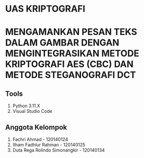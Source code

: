 # UAS KRIPTOGRAFI 

# MENGAMANKAN PESAN TEKS DALAM GAMBAR DENGAN MENGINTEGRASIKAN METODE KRIPTOGRAFI AES (CBC) DAN METODE STEGANOGRAFI DCT

## Tools
1. Python 3.11.X
2. Visual Studio Code

## Anggota Kelompok
1. Fachri Ahmad - 120140124
2. Ilham Fadhlur Rahman - 120140125
3. Duta Rega Rolindo Simonangkir - 120140134

